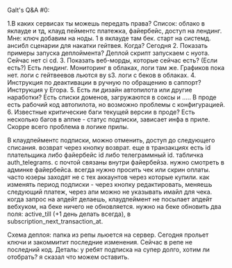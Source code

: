 Galt's Q&A #0:

1.В каких сервисах ты можешь передать права?
  Список: облако в яклауде и тд, клауд пейментс платежка, файербейс, доступ на лендинг. 
  Мне: ключ добавим на ноды. 1 в яклауде там бек. старт на системд. ансибл сценарии для накатки гейтвея. 
  Когда? Сегодня
2. Показать примеры запуска деплоймента?
    Деплой скрипт запускаем с нуота. Сейчас нет ci cd. 
3. Показать веб-морды, которые сейчас есть? (Если есть?)
   Есть лендинг. Мониторинг в облаках, логи там же. Графиков пока нет. логи с гейтвеевов льются ву s3. логи с беков в облаках. 
4. Инструкция по деактивации в ручную по обращению в саппорт?
    Инструкция у Егора.
5. Есть ли дизайн автопилота или другие наработки?
   Есть списки доменов, загружаются в соксы и ..... В проде есть рабочий код автопилота, но возможно проблемы с конфигурацией.
6. Известные критические баги текущей версии в проде?
   Есть несколько багов в аппке - статус подписки, зависает инфа в приле. Скорре всего проблема в логике прилы.


  В клаудпейментс подписки, можно отменить, доступ до следующего списания. возврат через кнопку возврат. еще в транзакциях есть id плательщика либо файербейс id либо телеграммный id. табличка auth_telegrams. с почтой связаны внутри файербейза. нужно смотреть в админке файербейса. всегда нужно просить чек или скрин оплаты. часто юзеры заходят не с тех аккаунтов через которые купили. как изменять период подписки - через кнопку редактировать, меняешь следующий платеж, через апи можно не указывать имайл для чека. когда запрос на апдейт делаешь, клаудпеймент не посылает апдейт вебхуком, на беке ничего не обновляется. нужно на беке обновить два поля: active_till (+1 день делать всегда), в subscription_next_transaction_at.

  Схема деплоя: папка из репы льюется на сервер. Сегодня прольет ключи и закоммитит последние изменения. Сейчас в репе не последний код.
  Деталь: у ребят подписка на супер долго, хотим ли отобрать? я сказал что можем оставить. 
